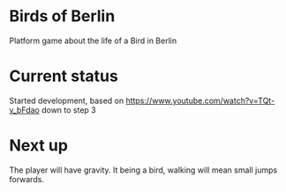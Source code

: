 # Birds of Berlin

Platform game about the life of a Bird in Berlin

# Current status

Started development, based on https://www.youtube.com/watch?v=TQt-v_bFdao down to step 3

# Next up

The player will have gravity.
It being a bird, walking will mean small jumps forwards.
